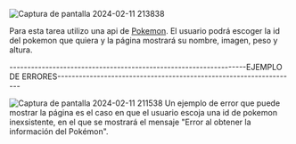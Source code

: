 ![Captura de pantalla 2024-02-11 213838](https://github.com/Gabrii03/T4.2Dev-Promesas-y-Async-Await/assets/114144425/afe4843d-2b38-4b1a-b4b2-a2852cef3832)

Para esta tarea utilizo una api de [Pokemon](https://pokeapi.co/).
El usuario podrá escoger la id del pokemon que quiera y la página mostrará su nombre, imagen, peso y altura.

------------------------------------------------------------------EJEMPLO DE ERRORES-------------------------------------------------------------------

![Captura de pantalla 2024-02-11 211538](https://github.com/Gabrii03/T4.2Dev-Promesas-y-Async-Await/assets/114144425/84bea2fb-f639-405a-ad56-e330690ed60b)
Un ejemplo de error que puede mostrar la página es el caso en que el usuario escoja una id de pokemon inexsistente, en el que se mostrará el mensaje "Error al obtener la información del Pokémon".

